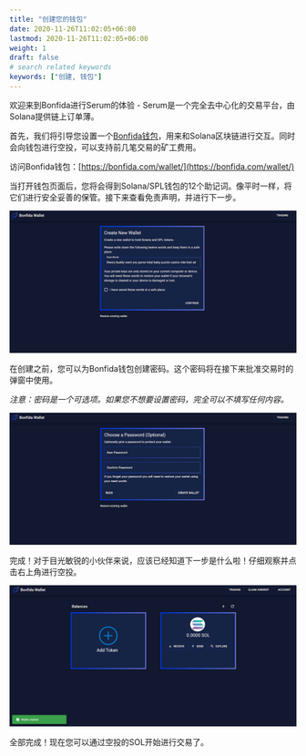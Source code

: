 ```yaml
---
title: "创建您的钱包"
date: 2020-11-26T11:02:05+06:00
lastmod: 2020-11-26T11:02:05+06:00
weight: 1
draft: false
# search related keywords
keywords: ["创建, 钱包"]
---
```


欢迎来到Bonfida进行Serum的体验 - Serum是一个完全去中心化的交易平台，由Solana提供链上订单薄。

首先，我们将引导您设置一个[Bonfida钱包](https://bonfida.com/wallet/)，用来和Solana区块链进行交互。同时会向钱包进行空投，可以支持前几笔交易的矿工费用。

访问Bonfida钱包：[https://bonfida.com/wallet/](https://bonfida.com/wallet/)

当打开钱包页面后，您将会得到Solana/SPL钱包的12个助记词。像平时一样，将它们进行安全妥善的保管。接下来查看免责声明，并进行下一步。

![create-1](create-1.png)

在创建之前，您可以为Bonfida钱包创建密码。这个密码将在接下来批准交易时的弹窗中使用。

_注意：密码是一个可选项。如果您不想要设置密码，完全可以不填写任何内容。_

![create-2](create-2.png)

完成！对于目光敏锐的小伙伴来说，应该已经知道下一步是什么啦！仔细观察并点击右上角进行空投。

![create-3](create-3.png)

全部完成！现在您可以通过空投的SOL开始进行交易了。

